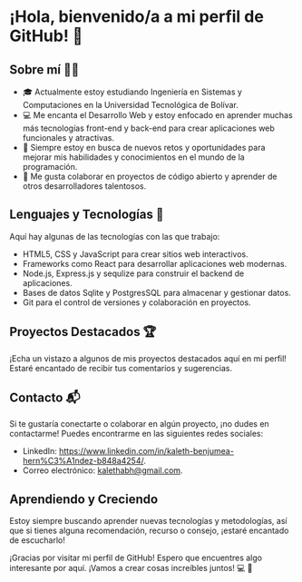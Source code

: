 # ¡Hola, bienvenido/a a mi perfil de GitHub! 👋

## Sobre mí 🙋‍♂️

- 🎓 Actualmente estoy estudiando Ingeniería en Sistemas y Computaciones en la Universidad Tecnológica de Bolívar.
- 💻 Me encanta el Desarrollo Web y estoy enfocado en aprender muchas más tecnologías front-end y back-end para crear aplicaciones web funcionales y atractivas.
- 🌱 Siempre estoy en busca de nuevos retos y oportunidades para mejorar mis habilidades y conocimientos en el mundo de la programación.
- 🤝 Me gusta colaborar en proyectos de código abierto y aprender de otros desarrolladores talentosos.

## Lenguajes y Tecnologías 🚀

Aquí hay algunas de las tecnologías con las que trabajo:

- HTML5, CSS y JavaScript para crear sitios web interactivos.
- Frameworks como React para desarrollar aplicaciones web modernas.
- Node.js, Express.js y sequlize para construir el backend de aplicaciones.
- Bases de datos Sqlite y PostgresSQL para almacenar y gestionar datos.
- Git para el control de versiones y colaboración en proyectos.

## Proyectos Destacados 🏆

¡Echa un vistazo a algunos de mis proyectos destacados aquí en mi perfil! Estaré encantado de recibir tus comentarios y sugerencias.

## Contacto 📬
Si te gustaría conectarte o colaborar en algún proyecto, ¡no dudes en contactarme! Puedes encontrarme en las siguientes redes sociales:

- LinkedIn: https://www.linkedin.com/in/kaleth-benjumea-hern%C3%A1ndez-b848a4254/.
- Correo electrónico: kalethabh@gmail.com.

## Aprendiendo y Creciendo
Estoy siempre buscando aprender nuevas tecnologías y metodologías, así que si tienes alguna recomendación, recurso o consejo, ¡estaré encantado de escucharlo!

¡Gracias por visitar mi perfil de GitHub! Espero que encuentres algo interesante por aquí. ¡Vamos a crear cosas increíbles juntos! 💻 🚀
